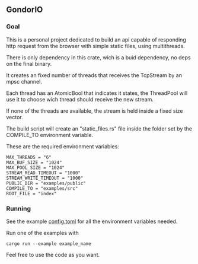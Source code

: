 ## GondorIO

### Goal

This is a personal project dedicated to build an api capable of responding http request from the browser with simple static files, using multithreads.

There is only dependency in this crate, wich is a buid dependency, no deps on the final binary.

It creates an fixed number of threads that receives the TcpStream by an mpsc channel.

Each thread has an AtomicBool that indicates it states, the ThreadPool will use it to choose wich thread should receive the new stream.

If none of the threads are available, the stream is held inside a fixed size vector.

The build script will create an "static_files.rs" file inside the folder set by the COMPILE_TO environment variable.

These are the required environment variables:

    MAX_THREADS = "6"
    MAX_BUF_SIZE = "1024"
    MAX_POOL_SIZE = "1024"
    STREAM_READ_TIMEOUT = "1000"
    STREAM_WRITE_TIMEOUT = "1000"
    PUBLIC_DIR = "examples/public"
    COMPILE_TO = "examples/src"
    ROOT_FILE = "index"

### Running

See the example [config.toml](./.cargo/config.toml) for all the environment variables needed.

Run one of the examples with

    cargo run --example example_name

Feel free to use the code as you want.